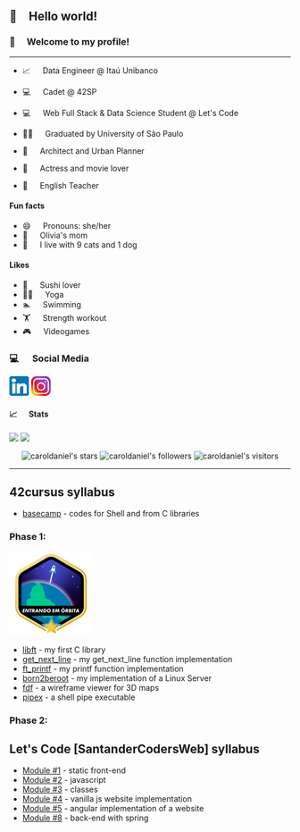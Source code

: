 ## 👋&emsp;Hello world!
### :purple_heart:&emsp; Welcome to my profile!

---

- 📈	&emsp; Data Engineer @ Itaú Unibanco <br>
- 💻	&emsp; Cadet @ 42SP <br>
- 💻	&emsp; Web Full Stack & Data Science Student @ Let's Code <br>

- 👩‍🎓	&emsp; Graduated by University of São Paulo <br>
- :triangular_ruler: 	&emsp; Architect and Urban Planner <br>
- :movie_camera: 	&emsp; Actress and movie lover <br>
- 🏫 &emsp; English Teacher <br>


#### Fun facts
- 😄 &emsp; Pronouns: she/her
- :girl: &emsp; Olivia's mom
- :paw_prints: &emsp; I live with 9 cats and 1 dog

#### Likes
-  :chopsticks: &emsp; Sushi lover
-  :ok_woman: &emsp; Yoga
-  :swimmer: &emsp; Swimming
-  :weight_lifting: &emsp; Strength workout
-  :video_game: &emsp; Videogames

### :computer: &emsp; Social Media

[![LinkedIn][4.1]][4.2]		[![Instagram][2.1]][2.2]
<!-- Icons -->

[2.1]: https://github.com/caroldaniel/caroldaniel-utils/blob/afac2b0137c737baad6cd09c10d534f250c6b862/Instagram_icon.png
[4.1]: https://github.com/caroldaniel/caroldaniel-utils/blob/afac2b0137c737baad6cd09c10d534f250c6b862/linkedin_scale.png

<!-- Links to your social media accounts -->

[2.2]: https://www.instagram.com/arq.carolinadaniel/
[4.2]: https://www.linkedin.com/in/carolinadaniel/

#### :chart_with_upwards_trend: &emsp; Stats

[![](https://github-readme-stats.vercel.app/api?username=caroldaniel&count_private=true&show_icons=true&hide=issues&hide_border=true&theme=)](https://github.com/caroldaniel?tab=repositories) 
[![](https://github-readme-stats.vercel.app/api/top-langs/?username=caroldaniel&layout=compact&hide_border=true&theme=)](https://github.com/caroldaniel?tab=repositories)

<p align="center">
    <img alt="caroldaniel's stars" src="https://img.shields.io/github/stars/caroldaniel?color=blue" />
    <img alt="caroldaniel's followers" src="https://img.shields.io/github/followers/caroldaniel?color=blue" />
    <img alt="caroldaniel's visitors" src="https://komarev.com/ghpvc/?username=caroldaniel&color=blue&style=flat&label=visitors" />	
	
</p>

---

## 42cursus syllabus
- [basecamp](https://github.com/caroldaniel/42sp-piscine_Basecamp-june2021/) - codes for Shell and from C libraries

### Phase 1:
<img alt="42 Phase One" src="https://github.com/caroldaniel/caroldaniel-utils/blob/694d4e6dd88e52b73b5c00dcd52bbe9ae2bec48f/phase_onem.png" />

- [libft](https://github.com/caroldaniel/42sp-cursus_libft/) - my first C library
- [get_next_line](https://github.com/caroldaniel/42sp-cursus-get_next_line/) - my get_next_line function implementation
- [ft_printf](https://github.com/caroldaniel/42sp-cursus-printf/) - my printf function implementation
- [born2beroot](https://github.com/caroldaniel/42sp-cursus-born2beroot/) - my implementation of a Linux Server
- [fdf](https://github.com/caroldaniel/42sp-cursus-fdf/) - a wireframe viewer for 3D maps
- [pipex](https://github.com/caroldaniel/42sp-cursus-pipex/) - a shell pipe executable

### Phase 2:

## Let's Code [SantanderCodersWeb] syllabus
- [Module #1](https://github.com/caroldaniel/LetsCode-WebProgramming-Module1) - static front-end
- [Module #2](https://github.com/caroldaniel/LetsCode-WebProgramming-Module2) - javascript
- [Module #3](https://github.com/caroldaniel/LetsCode-WebProgramming-Module3) - classes 
- [Module #4](https://github.com/caroldaniel/LetsCode-WebProgramming-Module4) - vanilla js website implementation
- [Module #5](https://github.com/caroldaniel/LetsCode-WebProgramming-Module5) - angular implementation of a website
- [Module #8](https://github.com/caroldaniel/LetsCode-WebProgramming-Module8) - back-end with spring
